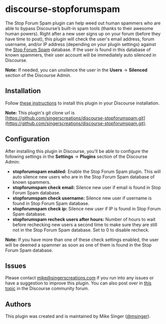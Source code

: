 # discourse-stopforumspam

The Stop Forum Spam plugin can help weed out human spammers who are able to bypass Discourse’s built-in spam tools (thanks to their awesome human powers). Right after a new user signs up on your 
forum (before they have time to post), this plugin will check the user's email address, forum username, and/or IP address (depending on your plugin settings) against 
the [Stop Forum Spam](https://www.stopforumspam.com) database. If the user is found in this database of known spammers, their user account will be immediately auto silenced in Discourse.

**Note:** If needed, you can unsilence the user in the **Users** &rarr; **Silenced** section of the Discourse Admin.

## Installation

Follow [these instructions](https://meta.discourse.org/t/install-plugins-in-discourse/19157) to install this plugin in your Discourse installation.

**Note:** This plugin's git clone url is [https://github.com/singerscreations/discourse-stopforumspam.git](https://github.com/singerscreations/discourse-stopforumspam.git).

## Configuration

After installing this plugin in Discourse, you'll be able to configure the following settings in the **Settings** &rarr; **Plugins** section of the Discourse Admin:

- **stopforumspam enabled:** Enable the Stop Forum Spam plugin. This will auto silence new users who are in the Stop Forum Spam database of known spammers.
- **stopforumspam check email:** Silence new user if email is found in Stop Forum Spam database.
- **stopforumspam check username:** Silence new user if username is found in Stop Forum Spam database. 
- **stopforumspam check ip:** Silence new user if IP is found in Stop Forum Spam database.
- **stopforumspam recheck users after hours:** Number of hours to wait before rechecking new users a second time to make sure they are still not in the Stop Forum Spam database. Set to 0 to disable recheck.

**Note:** If you have more than one of these check settings enabled, the user will be deemed a spammer as soon as one of them is found in the Stop Forum Spam database.

## Issues

Please contact mike@singerscreations.com if you run into any issues or have a suggestion to improve this plugin. You can also post over in [this topic](https://meta.discourse.org/t/discourse-stop-forum-spam-plugin-auto-silence-spammers/121037) in the Discourse community forum.

## Authors

This plugin was created and is maintained by Mike Singer ([@msinger](https://meta.discourse.org/u/msinger)).